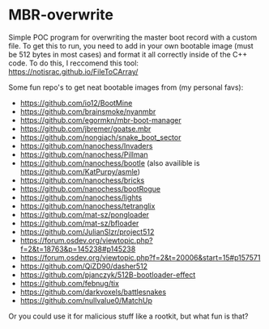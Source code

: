 # MBR-overwrite
Simple POC program for overwriting the master boot record with a custom file.
To get this to run, you need to add in your own bootable image (must be 512 bytes in most cases) and format it all correctly inside of the C++ code.
To do this, I reccomend this tool: https://notisrac.github.io/FileToCArray/ 

Some fun repo's to get neat bootable images from (my personal favs):
- https://github.com/io12/BootMine
- https://github.com/brainsmoke/nyanmbr
- https://github.com/egormkn/mbr-boot-manager
- https://github.com/jbremer/goatse.mbr
- https://github.com/nongiach/snake_boot_sector
- https://github.com/nanochess/Invaders
- https://github.com/nanochess/Pillman
- https://github.com/nanochess/bootle (also availible is https://github.com/KatPurpy/asmle)
- https://github.com/nanochess/bricks
- https://github.com/nanochess/bootRogue
- https://github.com/nanochess/lights
- https://github.com/nanochess/tetranglix
- https://github.com/mat-sz/pongloader
- https://github.com/mat-sz/bfloader
- https://github.com/JulianSlzr/project512
- https://forum.osdev.org/viewtopic.php?f=2&t=18763&p=145238#p145238
- https://forum.osdev.org/viewtopic.php?f=2&t=20006&start=15#p157571
- https://github.com/QiZD90/dasher512
- https://github.com/pjanczyk/512B-bootloader-effect
- https://github.com/febnug/tix
- https://github.com/darkvoxels/battlesnakes
- https://github.com/nullvalue0/MatchUp



Or you could use it for malicious stuff like a rootkit, but what fun is that?
